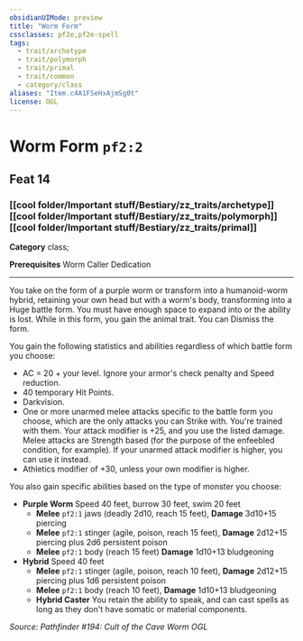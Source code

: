 ```yaml
---
obsidianUIMode: preview
title: "Worm Form"
cssclasses: pf2e,pf2e-spell
tags:
  - trait/archetype
  - trait/polymorph
  - trait/primal
  - trait/common
  - category/class
aliases: "Item.c4A1FSeHxAjmSg0t"
license: OGL
---
```

# Worm Form `pf2:2`
## Feat 14
### [[cool folder/Important stuff/Bestiary/zz_traits/archetype]][[cool folder/Important stuff/Bestiary/zz_traits/polymorph]][[cool folder/Important stuff/Bestiary/zz_traits/primal]]

**Category** class; 



**Prerequisites** Worm Caller Dedication
* * *
You take on the form of a purple worm or transform into a humanoid-worm hybrid, retaining your own head but with a worm's body, transforming into a Huge battle form. You must have enough space to expand into or the ability is lost. While in this form, you gain the animal trait. You can Dismiss the form.

You gain the following statistics and abilities regardless of which battle form you choose:

*   AC = 20 + your level. Ignore your armor's check penalty and Speed reduction.
*   40 temporary Hit Points.
*   Darkvision.
*   One or more unarmed melee attacks specific to the battle form you choose, which are the only attacks you can Strike with. You're trained with them. Your attack modifier is +25, and you use the listed damage. Melee attacks are Strength based (for the purpose of the enfeebled condition, for example). If your unarmed attack modifier is higher, you can use it instead.
*   Athletics modifier of +30, unless your own modifier is higher.

You also gain specific abilities based on the type of monster you choose:

*   **Purple Worm** Speed 40 feet, burrow 30 feet, swim 20 feet
    *   **Melee** `pf2:1` jaws (deadly 2d10, reach 15 feet), **Damage** 3d10+15 piercing
    *   **Melee** `pf2:1` stinger (agile, poison, reach 15 feet), **Damage** 2d12+15 piercing plus 2d6 persistent poison
    *   **Melee** `pf2:1` body (reach 15 feet) **Damage** 1d10+13 bludgeoning
*   **Hybrid** Speed 40 feet
    *   **Melee** `pf2:1` stinger (agile, poison, reach 10 feet), **Damage** 2d12+15 piercing plus 1d6 persistent poison
    *   **Melee** `pf2:1` body (reach 10 feet), **Damage** 1d10+13 bludgeoning
    *   **Hybrid Caster** You retain the ability to speak, and can cast spells as long as they don't have somatic or material components.

*Source: Pathfinder #194: Cult of the Cave Worm*
*OGL*
